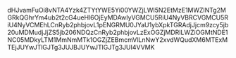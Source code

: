 dHJvamFuOi8vNTA4Yzk4ZTYtYWE5Yi00YWZjLWI5N2EtMzE1MWZlNTg2MGRkQGhrYm4ub2t2cG4ueHl6OjEyMDAwIyVGMCU5RiU4NyVBRCVGMCU5RiU4NyVCMEhLCnRyb2phbjovL1pENGRMU0JYaU1ybXpkTGRAdjJjcm9zcy5jb20uMDMudjJjZS5jb206NDQzCnRyb2phbjovLzExOGZjMDRlLWZiOGMtNDE1NC05MDkyLTM1MmNmMTk1OGZjZEBmcmVlLnNwY2xvdWQudXM6MTExMTEjJUYwJTlGJTg3JUJBJUYwJTlGJTg3JUI4VVMK